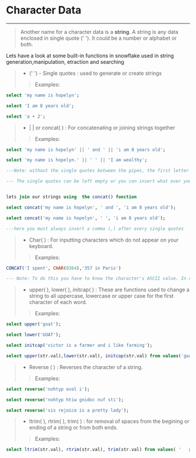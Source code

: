 # **Character Data**
---------


>Another name for a character data is a **string**. A string is any data enclosed in single quote (' '). It could be a number or alphabet or both.


Lets have a look at some built-in functions in snowflake used in string generation,manipulation, etraction and searching 

> - (' ') - Single quotes : used to generate or create strings
> > Examples:  

```sql
select 'my name is hopelyn';

select 'I am 8 years old';

select 'a + 2';
```

> - | | or concat( ) : For concatenating or joining strings together
>> Examples:

```sql
select 'my name is hopelyn' || ' and ' || 'i am 8 years old';

select 'my name is hopelyn.' || ' ' || 'I am wealthy';

---Note: without the single quotes between the pipes, the first letter of the second string will be joined to the last letter of the first string.Your result will look this way >> my name is hopelyni am wealthy**  

--- The single quotes can be left empty or you can insert what ever you want in there.make sure to give one space before and after insertion. like this >> ' and '


lets join our strings using  the concat() function

select concat('my name is hopelyn', ' and ', 'i am 8 years old');

select concat('my name is hopelyn', ' ', 'i am 8 years old');

---here you must always insert a comma (,) after every single quotes

```

> - Char( ) : For inputting characters which do not appear on your keyboard.
>> Examples:

```sql
CONCAT('I spent', CHAR(8364),'357 in Paris')

--- Note: To do this you have to know the character's ASCII value. In computing, each character has a unique numerical code called an ASCII (American Standard Code for Information Interchange) value. This value represents the character in a computer's memory and is used for processing and storing text.

```

> - upper( ),  lower( ),  initcap( ) : These are functions used to change a string to all uppercase, lowercase or upper case for the first character of each word.
>> Examples:
```sql
select upper('goat');

select lower('GOAT');

select initcap('victor is a farmer and i like farming');

select upper(str.val),lower(str.val), initcap(str.val) from values('goat') as str(val);

```

> - Reverse ( ) : Reverses the character of a string.
>> Examples:

```sql
select reverse('nohtyp evol i');

select reverse('nohtyp htiw gnidoc nuf sti');

select reverse('sis rejoice is a pretty lady');
```

> - ltrim( ), rtrim( ), trim( ) : for removal of spaces from the begining or ending of a string or from both ends.
>> Examples:

```sql
select ltrim(str.val), rtrim(str.val), trim(str.val) from values( '   goat   ');

```



